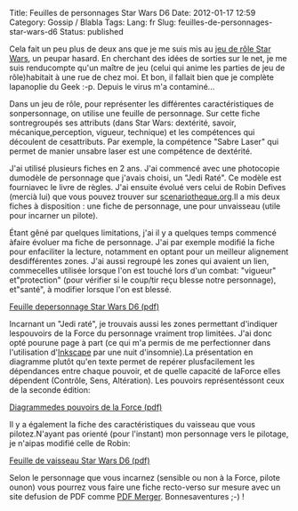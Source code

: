 Title: Feuilles de personnages Star Wars D6
Date: 2012-01-17 12:59
Category: Gossip / Blabla
Tags:
Lang: fr
Slug: feuilles-de-personnages-star-wars-d6
Status: published

Cela fait un peu plus de deux ans que je me suis mis au [jeu de rôle Star Wars](http://fr.wikipedia.org/wiki/Star_Wars_D6), un peupar hasard. En cherchant des idées de sorties sur le net, je me suis renducompte qu'un maître de jeu (celui qui anime les parties de jeu de rôle)habitait à une rue de chez moi. Et bon, il fallait bien que je complète lapanoplie du Geek :-p. Depuis le virus m'a contaminé...

Dans un jeu de rôle, pour représenter les différentes caractéristiques de sonpersonnage, on utilise une feuille de personnage. Sur cette fiche sontregroupés ses attributs (dans Star Wars: dextérité, savoir, mécanique,perception, vigueur, technique) et les compétences qui découlent de cesattributs. Par exemple, la compétence "Sabre Laser" qui permet de manier unsabre laser est une compétence de dextérité.

J'ai utilisé plusieurs fiches en 2 ans. J'ai commencé avec une photocopie dumodèle de personnage que j'avais choisi, un "Jedi Raté". Ce modèle est fourniavec le livre de règles. J'ai ensuite évolué vers celui de Robin Defives (mercià lui) que vous pouvez trouver sur [scenariotheque.org](http://www.scenariotheque.org/Document/info_doc.php?id_doc=2785%20).Il a mis deux fiches à disposition : une fiche de personnage, une pour unvaisseau (utile pour incarner un pilote).

Étant gêné par quelques limitations, j'ai il y a quelques temps commencé àfaire évoluer ma fiche de personnage. J'ai par exemple modifié la fiche pour enfaciliter la lecture, notamment en optant pour un meilleur alignement desdifférentes zones. J'ai aussi regroupé les zones qui avaient un lien, commecelles utilisée lorsque l'on est touché lors d'un combat: "vigueur" et"protection" (pour vérifier si le coup/tir reçu blesse notre personnage), et"santé", à modifier lorsque l'on est blessé.

[Feuille depersonnage Star Wars D6 (pdf)](/public/star_wars/star_wars_-_feuille_perso_v2.pdf)

Incarnant un "Jedi raté", je trouvais aussi les zones permettant d'indiquer lespouvoirs de la Force du personnage vraiment trop limitées. J'ai donc opté pourune page à part (ce qui m'a permis de me perfectionner dans l'utilisation d'[Inkscape](http://inkscape.org/?lang=fr) par une nuit d'insomnie).La présentation en diagramme plutôt qu'en texte permet de repérer plusfacilement les dépendances entre chaque pouvoir, et de quelle capacité de laForce elles dépendent (Contrôle, Sens, Altération). Les pouvoirs représentéssont ceux de la seconde édition:

[Diagrammedes pouvoirs de la Force (pdf)](/public/star_wars/star_wars_-_pouvoirs_de_la_force_v2.pdf)

Il y a également la fiche des caractéristiques du vaisseau que vous pilotez.N'ayant pas orienté (pour l'instant) mon personnage vers le pilotage, je n'aipas modifié celle de Robin:

[Feuille de vaisseau Star Wars D6 (pdf)](http://www.scenariotheque.org/Fichiers/fdp/pdf/2785_FdP_SW%20_D6%20_Verso.pdf)

Selon le personnage que vous incarnez (sensible ou non à la Force, pilote ounon) vous pourrez vous faire une fiche recto-verso sur mesure avec un site defusion de PDF comme [PDF Merger](http://www.pdfmerger.org). Bonnesaventures ;-) !
